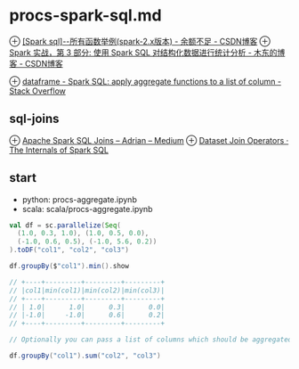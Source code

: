 # procs-spark-sql.md
⊕ [[Spark sql]--所有函数举例(spark-2.x版本) - 余额不足 - CSDN博客](https://blog.csdn.net/high2011/article/details/79487796)
⊕ [Spark 实战，第 3 部分: 使用 Spark SQL 对结构化数据进行统计分析 - 木东的博客 - CSDN博客](https://blog.csdn.net/u010159842/article/details/53906879)

⊕ [dataframe - Spark SQL: apply aggregate functions to a list of column - Stack Overflow](https://stackoverflow.com/questions/33882894/spark-sql-apply-aggregate-functions-to-a-list-of-column)

## sql-joins
⊕ [Apache Spark SQL Joins – Adrian – Medium](https://medium.com/@adrianchang/apache-spark-sql-joins-part-1-data-inner-join-and-cross-join-7d209b368ba4)
⊕ [Dataset Join Operators · The Internals of Spark SQL](https://jaceklaskowski.gitbooks.io/mastering-spark-sql/spark-sql-joins.html)

## start
+ python: procs-aggregate.ipynb
+ scala: scala/procs-aggregate.ipynb

```scala
val df = sc.parallelize(Seq(
  (1.0, 0.3, 1.0), (1.0, 0.5, 0.0),
  (-1.0, 0.6, 0.5), (-1.0, 5.6, 0.2))
).toDF("col1", "col2", "col3")

df.groupBy($"col1").min().show

// +----+---------+---------+---------+
// |col1|min(col1)|min(col2)|min(col3)|
// +----+---------+---------+---------+
// | 1.0|      1.0|      0.3|      0.0|
// |-1.0|     -1.0|      0.6|      0.2|
// +----+---------+---------+---------+

// Optionally you can pass a list of columns which should be aggregated

df.groupBy("col1").sum("col2", "col3")
```



